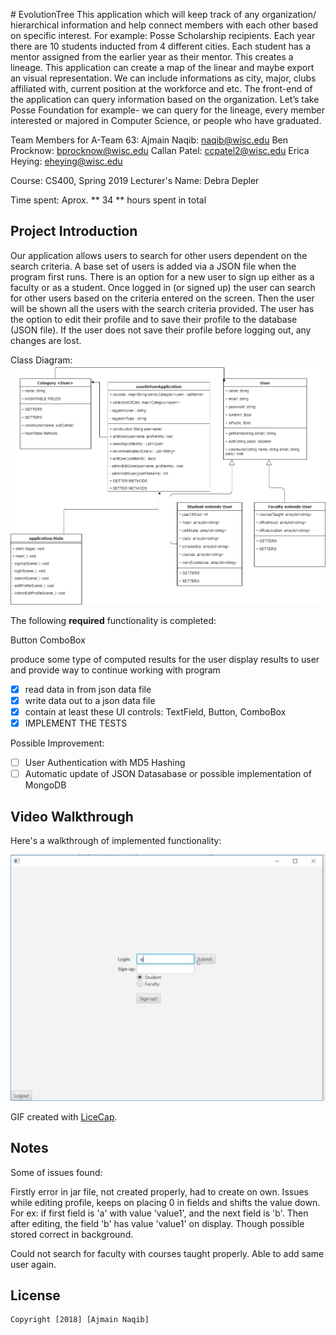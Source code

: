 



﻿# EvolutionTree
 This application which will keep track of any organization/ hierarchical information and help connect members with each other based on specific interest. 
For example: Posse Scholarship recipients. Each year there are 10 students inducted from 4 different cities. Each student has a mentor assigned from the earlier year as their mentor. This creates a lineage. This application can create a map of the linear and maybe export an visual representation. We can include informations as city, major, clubs affiliated with, current position at the workforce and etc. 
The front-end of the application can query information based on the organization. Let’s take Posse Foundation for example- we can query for the lineage, every member interested or majored in Computer Science, or people who have graduated. 



Team Members for A-Team 63:
Ajmain Naqib: naqib@wisc.edu
Ben Procknow: bprocknow@wisc.edu
Callan Patel: ccpatel2@wisc.edu
Erica Heying: eheying@wisc.edu

Course: CS400, Spring 2019    Lecturer's Name: Debra Depler

Time spent: Aprox. ** 34 ** hours spent in total

## Project Introduction
Our application allows users to search for other users dependent on the search criteria. A base set of users is added via a JSON file when the program first runs. There is an option for a new user to sign up either as a faculty or as a student. Once logged in (or signed up) the user can search for other users based on the criteria entered on the screen. Then the user will be shown all the users with the search criteria provided. The user has the option to edit their profile and to save their profile to the database (JSON file). If the user does not save their profile before logging out, any changes are lost. 

Class Diagram:
<img src='Class Diagram.png' title='Class Diagram' width='' alt='Class Diagram' />

The following **required** functionality is completed:





Button
ComboBox

produce some type of computed results for the user
display results to user and provide way to continue working with program

* [x] read data in from json data file
* [x] write data out to a json data file
* [x] contain at least these UI controls: TextField, Button, ComboBox
* [x] IMPLEMENT THE TESTS

Possible Improvement: 
* [ ] User Authentication with MD5 Hashing
* [ ] Automatic update of JSON Datasabase or possible implementation of MongoDB

## Video Walkthrough

Here's a walkthrough of implemented functionality:

<img src='walkthrough.gif' title='Video Walkthrough' width='' alt='Video Walkthrough' />

GIF created with [LiceCap](http://www.cockos.com/licecap/).


## Notes
Some of issues found:

Firstly error in jar file, not created properly, had to create on own.
Issues while editing profile, keeps on placing 0 in fields and shifts the value down. 
For ex: if first field is 'a' with value 'value1', and the next field is 'b'. Then after editing, the field 'b' has value 'value1' on display. Though possible stored correct in background.

Could not search for faculty with courses taught properly. 
Able to add same user again.

## License

    Copyright [2018] [Ajmain Naqib]


